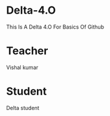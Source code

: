 # Delta-4.O
This Is A Delta 4.O For Basics Of Github

# Teacher
Vishal kumar

# Student 
Delta student
